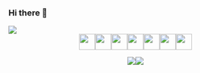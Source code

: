 ### Hi there 👋

<!--
**NULLBYTE-RGH/NULLBYTE-RGH** is a ✨ _special_ ✨ repository because its `README.md` (this file) appears on your GitHub profile.

Here are some ideas to get you started:

- 🔭 I’m currently working on ...
- 🌱 I’m currently learning ...
- 👯 I’m looking to collaborate on ...
- 🤔 I’m looking for help with ...
- 💬 Ask me about ...
- 📫 How to reach me: ...
- 😄 Pronouns: ...
- ⚡ Fun fact: ...
-->

<div>
<img src="https://komarev.com/ghpvc/?username=NULLBYTE-RGH">
 </div>
 
<div style="display:flex; justify-content:center" align="center">
 <img height="32" width="32" src="https://cdn.jsdelivr.net/npm/simple-icons@v7/icons/dotenv.svg" />
 <img height="32" width="32" src="https://cdn.jsdelivr.net/npm/simple-icons@v7/icons/vsco.svg" />
 <img height="32" width="32" src="https://cdn.jsdelivr.net/npm/simple-icons@v7/icons/jetbrains.svg" />
 <img height="32" width="32" src="https://cdn.jsdelivr.net/npm/simple-icons@v7/icons/torproject.svg" />
 <img height="32" width="32" src="https://cdn.jsdelivr.net/npm/simple-icons@v7/icons/javascript.svg" />
 <img height="32" width="32" src="https://cdn.jsdelivr.net/npm/simple-icons@v7/icons/micropython.svg" />
 <img height="32" width="32" src="https://cdn.jsdelivr.net/npm/simple-icons@v7/icons/python.svg" />
</div>

<p style  = "display:flex; justify-content:center" align="center"> 
 
 <img src="https://github-readme-stats.vercel.app/api?username=NULLBYTE-RGH&theme=chartreuse-dark&show_icons=true&hide_border=true&include_all_commits=true">
 <img src="https://github-readme-stats.vercel.app/api/top-langs/?username=NULLBYTE-RGH&hide=html&langs_count=7&bg_color=000000&hide_border=true&layout=compact">
 
</p>

